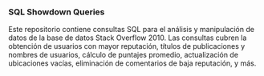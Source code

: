 ### SQL Showdown Queries
Este repositorio contiene consultas SQL para el análisis y manipulación de datos de la base de datos Stack Overflow 2010. Las consultas cubren la obtención de usuarios con mayor reputación, títulos de publicaciones y nombres de usuarios, cálculo de puntajes promedio, actualización de ubicaciones vacías, eliminación de comentarios de baja reputación, y más.
